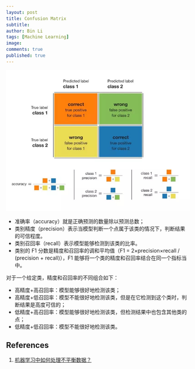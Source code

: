 ```yaml
---
layout: post
title: Confusion Matrix
subtitle:
author: Bin Li
tags: [Machine Learning]
image: 
comments: true
published: true
---
```



![](/img/media/15508200692360.jpg)

* 准确率（accuracy）就是正确预测的数量除以预测总数；
* 类别精度（precision）表示当模型判断一个点属于该类的情况下，判断结果的可信程度。
* 类别召回率（recall）表示模型能够检测到该类的比率。
* 类别的 F1 分数是精度和召回率的调和平均值（F1 = 2×precision×recall / (precision + recall)），F1 能够将一个类的精度和召回率结合在同一个指标当中。

对于一个给定类，精度和召回率的不同组合如下：

* 高精度+高召回率：模型能够很好地检测该类；
* 高精度+低召回率：模型不能很好地检测该类，但是在它检测到这个类时，判断结果是高度可信的；
* 低精度+高召回率：模型能够很好地检测该类，但检测结果中也包含其他类的点；
* 低精度+低召回率：模型不能很好地检测该类。



## References
1. [机器学习中如何处理不平衡数据？](https://mp.weixin.qq.com/s/x48Ctb0_Eu1kcSGTYLt5BQ)